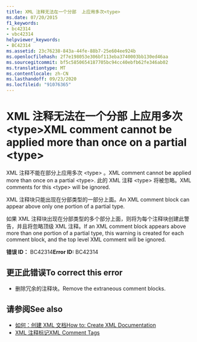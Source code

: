 ```yaml
---
title: XML 注释无法在一个分部  上应用多次<type>
ms.date: 07/20/2015
f1_keywords:
- bc42314
- vbc42314
helpviewer_keywords:
- BC42314
ms.assetid: 23c76238-843a-44fe-88b7-25e604ee924b
ms.openlocfilehash: 2f7e198053e306bf113eba3740003bb130ed46aa
ms.sourcegitcommit: bf5c5850654187705bc94cc40ebfb62fe346ab02
ms.translationtype: MT
ms.contentlocale: zh-CN
ms.lasthandoff: 09/23/2020
ms.locfileid: "91076365"
---
```

# <a name="xml-comment-cannot-be-applied-more-than-once-on-a-partial-type"></a><span data-ttu-id="a3742-102">XML 注释无法在一个分部  上应用多次\<type></span><span class="sxs-lookup"><span data-stu-id="a3742-102">XML comment cannot be applied more than once on a partial \<type></span></span>

<span data-ttu-id="a3742-103">XML 注释不能在部分上应用多次 \<type> 。</span><span class="sxs-lookup"><span data-stu-id="a3742-103">XML comment cannot be applied more than once on a partial \<type>.</span></span> <span data-ttu-id="a3742-104">此的 XML 注释 \<type> 将被忽略。</span><span class="sxs-lookup"><span data-stu-id="a3742-104">XML comments for this \<type> will be ignored.</span></span>  
  
 <span data-ttu-id="a3742-105">XML 注释块只能出现在分部类型的一部分上面。</span><span class="sxs-lookup"><span data-stu-id="a3742-105">An XML comment block can appear above only one portion of a partial type.</span></span>  
  
 <span data-ttu-id="a3742-106">如果 XML 注释块出现在分部类型的多个部分上面，则将为每个注释块创建此警告，并且将忽略顶级 XML 注释。</span><span class="sxs-lookup"><span data-stu-id="a3742-106">If an XML comment block appears above more than one portion of a partial type, this warning is created for each comment block, and the top level XML comment will be ignored.</span></span>  
  
 <span data-ttu-id="a3742-107">**错误 ID：** BC42314</span><span class="sxs-lookup"><span data-stu-id="a3742-107">**Error ID:** BC42314</span></span>  
  
## <a name="to-correct-this-error"></a><span data-ttu-id="a3742-108">更正此错误</span><span class="sxs-lookup"><span data-stu-id="a3742-108">To correct this error</span></span>  
  
- <span data-ttu-id="a3742-109">删除冗余的注释块。</span><span class="sxs-lookup"><span data-stu-id="a3742-109">Remove the extraneous comment blocks.</span></span>  
  
## <a name="see-also"></a><span data-ttu-id="a3742-110">请参阅</span><span class="sxs-lookup"><span data-stu-id="a3742-110">See also</span></span>

- [<span data-ttu-id="a3742-111">如何：创建 XML 文档</span><span class="sxs-lookup"><span data-stu-id="a3742-111">How to: Create XML Documentation</span></span>](../programming-guide/program-structure/how-to-create-xml-documentation.md)
- [<span data-ttu-id="a3742-112">XML 注释标记</span><span class="sxs-lookup"><span data-stu-id="a3742-112">XML Comment Tags</span></span>](../language-reference/xmldoc/index.md)
